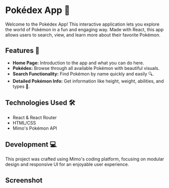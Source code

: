 # Pokédex App 🐾

Welcome to the Pokédex App! This interactive application lets you explore the world of Pokémon in a fun and engaging way. Made with React, this app allows users to search, view, and learn more about their favorite Pokémon.

## Features 🍎
- **Home Page:** Introduction to the app and what you can do here.
- **Pokédex:** Browse through all available Pokémon with beautiful visuals.
- **Search Functionality:** Find Pokémon by name quickly and easily 🔍.
- **Detailed Pokémon Info:** Get information like height, weight, abilities, and types 🌟.

## Technologies Used 🛠️
- React & React Router
- HTML/CSS
- Mimo's Pokémon API

## Development 💻
This project was crafted using Mimo's coding platform, focusing on modular design and responsive UI for an enjoyable user experience.

## Screenshot
